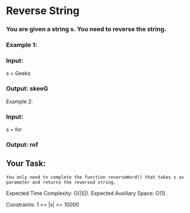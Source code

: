 # Reverse String



### You are given a string s. You need to reverse the string.

### Example 1:

### Input:
s = Geeks
### Output: skeeG
Example 2:

### Input:
s = for
### Output: rof



## Your Task:

`You only need to complete the function reverseWord() that takes s as parameter and returns the reversed string.`

Expected Time Complexity: O(|S|).
Expected Auxiliary Space: O(1).

Constraints:
1 <= |s| <= 10000